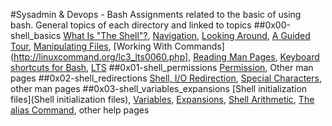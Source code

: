 #Sysadmin & Devops - Bash
Assignments related to the basic of using bash. General topics of each directory and linked to topics
##0x00-shell_basics
[What Is "The Shell"?](http://linuxcommand.org/lc3_lts0010.php), [Navigation](http://linuxcommand.org/lc3_lts0020.php),
[Looking Around](http://linuxcommand.org/lc3_lts0030.php), [A Guided Tour](http://linuxcommand.org/lc3_lts0040.php),
[Manipulating Files](http://linuxcommand.org/lc3_lts0050.php), [Working With Commands](http://linuxcommand.org/lc3_lts0060.php],
[Reading Man Pages](http://linuxcommand.org/reading_man_pages.php), [Keyboard shortcuts for Bash](http://www.howtogeek.com/howto/ubuntu/keyboard-shortcuts-for-bash-command-shell-for-ubuntu-debian-suse-redhat-linux-etc/),
[LTS](https://wiki.ubuntu.com/LTS)
##0x01-shell_permissions
[Permission](http://linuxcommand.org/lc3_lts0090.php), Other man pages
##0x02-shell_redirections
[Shell, I/O Redirection](http://linuxcommand.org/lc3_lts0070.php), [Special Characters](http://mywiki.wooledge.org/BashGuide/SpecialCharacters),
other man pages
##0x03-shell_variables_expansions
[Shell initialization files](Shell initialization files), [Variables](http://tldp.org/LDP/Bash-Beginners-Guide/html/sect_03_02.html), 
[Expansions](http://linuxcommand.org/lc3_lts0080.php), [Shell Arithmetic](https://www.gnu.org/software/bash/manual/html_node/Shell-Arithmetic.html),
[The alias Command](http://www.linfo.org/alias.html), other help pages